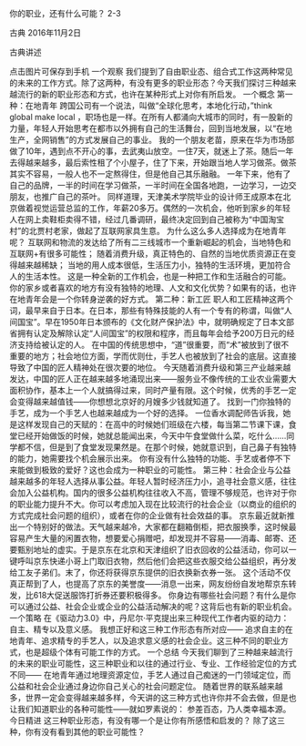 你的职业，还有什么可能？ 2-3


古典
2016年11月2日


古典讲述

点击图片可保存到手机
一个观察
我们提到了自由职业态、组合式工作这两种常见的未来的工作方式。除了这两种，有没有更多的职业形态？今天我们探讨三种越来越流行的新的职业形态和方式，也许在某种形式上对你有所启发。
一个概念
第一种：在地青年
跨国公司有一个说法，叫做“全球化思考，本地化行动，”think global make local ，职场也是一样。在所有人都涌向大城市的同时，有一股新的力量，年轻人开始思考在都市以外拥有自己的生活舞台，回到当地发展，以“在地生产，全网销售”的方式发展自己的事业。
我的一个朋友老苗，原来在华为市场部做了10年，遇到点不开心的事，去武夷山放空。一住7天，就迷上了茶。随后一年去得越来越多，最后索性租了个小屋子，住了下来，开始跟当地人学习做茶。做茶其实不容易，一般人也不一定熬得住，但是他自己其乐融融。
一年下来，他有了自己的品牌，一半的时间在学习做茶，一半时间在全国各地跑，一边学习，一边交朋友，也推广自己的茶叶。
同样道理，天津美术学院毕业的设计师王成原本在北京做着视觉运营总监的工作，年薪20多万。偶然的一次机会，他听到家乡的年轻人在网上卖鞋柜卖得不错，经过几番调研，最终决定回到自己被称为“中国淘宝村”的北贾村老家，做起了互联网家具生意。
为什么这么多人选择成为在地青年呢？
互联网和物流的发达给了所有二三线城市一个重新崛起的机会，当地特色和互联网+有很多可能性；
随着消费升级，真正特色的、自然的当地优质资源正在变得越来越稀缺；
当地的用人成本很低，生活压力小，独特的生活环境，更加符合人的生活本性。
这是一种全新的工作机会，也是一种把工作和生活融合的可能。
你的家乡或者喜欢的地方有没有独特的地理、人文和文化优势？如果有的话，也许在地青年会是一个你转身逆袭的好方式。
第二种：新工匠
职人和工匠精神这两个词，最早来自于日本。在日本，那些有特殊技能的人有一个专有的称谓，叫做“人间国宝”。早在1950年日本颁布的《文化财产保护法》中，就明确规定了日本文部省拥有认定及解除认定“人间国宝”的权限和程序，而且每年会给予200万日元的经济支持给被认定的人。
在中国的传统思想中，“道”很重要，而“术”被放到了很不重要的地方；社会地位方面，学而优则仕，手艺人也被放到了社会的底层。这直接导致了中国的匠人精神处在很次要的地位。
今天随着消费升级和第三产业越来越发达，中国的匠人正在越来越多地涌现出来——服务业不像传统的工业农业需要大面积协作，基本上一个人就搞得过来，同时产量有限。这个时候，优秀的手艺一定会变得越来越值钱——你想想北京好的月嫂多少钱就知道了。
找到一门你独特的手艺，成为一个手艺人也越来越成为一个好的选择。
一位香水调配师告诉我，她是这样发现自己的天赋的：在高中的时候她们班级在六楼，每当第二节课下课，食堂已经开始做饭的时候，她就总能闻出来，今天中午食堂做什么菜，吃什么……同学都不信，但是到了食堂发现果然是。在那个时候，她就意识到，自己鼻子有独特的能力，她需要找个机会展示出来。
你有没有什么独特的功能、手艺或者停不下来能做到极致的爱好？这也会成为一种职业的可能性。
第三种：社会企业与公益
越来越多的年轻人选择从事公益。年轻人暂时经济压力小，追寻社会意义感，往往会加入公益机构。国内的很多公益机构往往收入不高，管理不够规范，也许对于你的职业能力提升不大。你可以考虑加入现在比较流行的社会企业（以商业的组织的方式完成社会问题的组织），或者在你的企业做有社会效益的事。
京东最近就新推出一个特别好的做法。天气越来越冷，大家都在翻箱倒柜，把衣服换季，这时候最容易产生大量的闲置衣物，想要爱心捐赠吧，却发现并不容易——消毒、邮寄、还要甄别地址的虚实。于是京东在北京和天津组织了旧衣回收的公益活动，你可以一键呼叫京东快递小哥上门取旧衣物，然后他们会把这些衣服交给公益组织，再分发给工友子弟们。末了，你还将获得京东提供的旧衣换新衣券一张。
这个活动不仅真正帮到了人，也提高了京东的美誉度——消息一出来，网友纷纷自发地帮京东转发，比618大促送服饰打折券还要积极得多。
你身边有哪些社会问题？有什么是你可以通过公益、社会企业或企业的公益活动解决的呢？这背后也有新的职业机会。
一个策略
在《驱动力3.0》中，丹尼尔·平克提出来三种现代工作者内驱的动力：自主、精专以及意义感。
我想正好和这三种工作形态有所对应—— 追求自主的在地青年、追求精专的手艺人，以及追求意义感的社会企业。这三种不同的职业方式，也是超级个体有可能工作的方式。
一个总结
今天我们聊到了三种越来越流行的未来的职业可能性，这三种职业和以往的通过行业、专业、工作经验定位的方式不同—— 在地青年通过地理资源定位，手艺人通过自己痴迷的一门领域定位，而公益和社会企业通过身边你自己关心的社会问题定位。
随着世界的联系越来越多，世界一定会变得越来越多样，今天讲的这三种方式也许你并不会去做，但是也让我们知道职业的各种可能性——就如罗素说的：
参差百态，乃人类幸福本源。
今日精进
这三种职业形态，有没有哪一个是让你有所感悟和启发的？
除了这三种，你有没有看到其他的职业可能性？